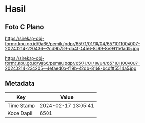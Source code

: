 # Hasil

## Foto C Plano

https://sirekap-obj-formc.kpu.go.id/9a66/pemilu/pdpr/65/71/01/10/04/6571011004007-20240214-220436--2cd9b759-da4f-4456-8a99-8e9911e1adf5.jpg

https://sirekap-obj-formc.kpu.go.id/9a66/pemilu/pdpr/65/71/01/10/04/6571011004007-20240214-234205--4efaed0b-f19b-42db-81b8-bcdfff5514a5.jpg


## Metadata

| Key        | Value               |
| ---------- | ------------------- |
| Time Stamp | 2024-02-17 13:05:41 |
| Kode Dapil | 6501                |



